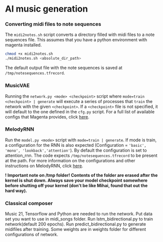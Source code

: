 # AI music generation

### Converting midi files to note sequences
The `midi2notes.sh` script converts a directory filled with midi files to a note sequences file. This assumes that you have a python environment with magenta installed. 
```sh
chmod +x midi2notes.sh
./midi2notes.sh <absolute_dir_path>
```
The default output file with the note sequences is saved at `/tmp/notesequences.tfrecord`.

### MusicVAE
Running the `network.py <mode> <checkpoint>` script where `mode=train <checkpoint> | generate` will execute a series of processes that `train` the network with the given `<checkpoint>`. If a `<checkpoint>` file is not specified, it will default to the one defined in the `cfg.py` script. For a full list of available configs that Magenta provides, click [here](https://github.com/tensorflow/magenta/tree/master/magenta/models/music_vae#pre-trained-checkpoints).

### MelodyRNN
Run the `model.py <mode>` script with `mode=train | generate`. If mode is train, a configuration for the RNN is also expected (Configuration = `'basic', 'mono', 'lookback','attention'`). By default the configuration is set to attention_rnn. The code expects `/tmp/notesequences.tfrecord` to be present at the path. For more information on the configurations and other instructions on MelodyRNN, click [here](https://github.com/tensorflow/magenta/tree/master/magenta/models/melody_rnn).

**! Important note on /tmp folder! Contents of the folder are erased after the kernel is shut down. Always save your model checkpoint somewhere before shutting off your kernel (don't be like Mihai, found that out the hard way).**



### Classical composer
Music 21, Tensorflow and Python are needed to run the network.
Put data set you want to use in midi_songs folder.
Run lstm_bidirectional.py to train network(default 200 epochs). Run predict_bidirectional.py to generate midifiles after training.
Some weights are in weights folder for different configurations of network.


